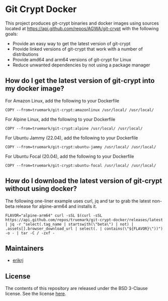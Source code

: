 # Git Crypt Docker

This project produces git-crypt binaries and docker images using sources located at
https://api.github.com/repos/AGWA/git-crypt with the following goals:

* Provide an easy way to get the latest version of git-crypt
* Provide linked versions of git-crypt that work with a number of distributions
* Provide amd64 and arm64 versions of git-crypt for Linux
* Reduce unwanted dependencies by not using a package manager

## How do I get the latest version of git-crypt into my docker image?

For Amazon Linux, add the following to your Dockerfile
```
COPY --from=truemark/git-crypt:amazonlinux /usr/local/ /usr/local/
```

For Alpine Linux, add the following to your Dockerfile
```
COPY --from=truemark/git-crypt:alpine /usr/local/ /usr/local/
```

For Ubuntu Jammy (22.04), add the following to your Dockerfile
```
COPY --from=truemark/git-crypt:ubuntu-jammy /usr/local/ /usr/local/
```

For Ubuntu Focal (20.04), add the following to your Dockerfile
```
COPY --from=truemark/git-crypt:ubuntu-focal /usr/local/ /usr/local/
```

## How do I download the latest version of git-crypt without using docker?

The following one-liner example uses curl, jq and tar to grab
the latest non-beta release for alpine-arm64 and installs it.

```
FLAVOR="alpine-arm64" curl -sSL $(curl -sSL https://api.github.com/repos/truemark/git-crypt-docker/releases/latest | jq -r "select(.tag_name | startswith(\"beta\") | not) | .assets[].browser_download_url | select(. | contains(\"${FLAVOR}\"))") -o - | tar -C / -zxf -
```

## Maintainers

- [erikrj](https://github.com/erikrj)

## License

The contents of this repository are released under the BSD 3-Clause license. See the
license [here](https://github.com/truemark/git-crypt-docker/blob/main/LICENSE.txt).


